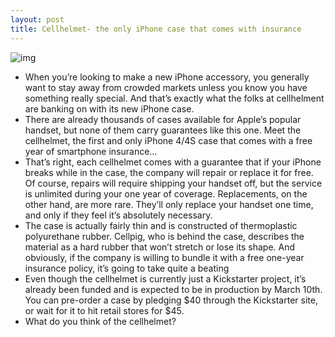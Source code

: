 ```yaml
---
layout: post
title: Cellhelmet- the only iPhone case that comes with insurance
---
```

![img](http://media.idownloadblog.com/wp-content/uploads/2012/02/cellhelmet.jpg)
* When you’re looking to make a new iPhone accessory, you generally want to stay away from crowded markets unless you know you have something really special. And that’s exactly what the folks at cellhelment are banking on with its new iPhone case.
* There are already thousands of cases available for Apple’s popular handset, but none of them carry guarantees like this one. Meet the cellhelmet, the first and only iPhone 4/4S case that comes with a free year of smartphone insurance…
* That’s right, each cellhelmet comes with a guarantee that if your iPhone breaks while in the case, the company will repair or replace it for free. Of course, repairs will require shipping your handset off, but the service is unlimited during your one year of coverage. Replacements, on the other hand, are more rare. They’ll only replace your handset one time, and only if they feel it’s absolutely necessary.
* The case is actually fairly thin and is constructed of thermoplastic polyurethane rubber. Cellpig, who is behind the case, describes the material as a hard rubber that won’t stretch or lose its shape. And obviously, if the company is willing to bundle it with a free one-year insurance policy, it’s going to take quite a beating
* Even though the cellhelmet is currently just a Kickstarter project, it’s already been funded and is expected to be in production by March 10th. You can pre-order a case by pledging $40 through the Kickstarter site, or wait for it to hit retail stores for $45.
* What do you think of the cellhelmet?

